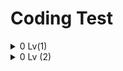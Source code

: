 # Coding Test

<details>
  <summary> 0 Lv(1) </summary>
<pre>

![image](https://user-images.githubusercontent.com/105253684/208013284-95c148be-a808-432e-878e-b4a964200d81.png)
* String배열 srr에 my_string.replaceAll을 사용해 a~z,A~Z를 공백으로 바꿔 공백을 기준으로 하나씩 담아줍니다.
* 반복문을 사용해 srr[i]가 ""이 아닌경우(숫자인 경우) answer에 srr[i]를 형변환하여 하나씩 더해줍니다.
```java
class Solution {
    public int solution(String my_string) {
        int answer = 0;
        String[] srr = my_string.replaceAll("[a-zA-Z]" , " ").split(" ");
        for(int i = 0 ; i < srr.length ; i++){
            if(!srr[i].equals("")) answer += Integer.valueOf(srr[i]);
        }
        return answer;
    }
}
```
---
![image](https://user-images.githubusercontent.com/105253684/208825408-2734b951-c207-4c16-8c8e-2229b4d92037.png)
* 반복문을 dic길이만큼 돌리고 cnt변수를 선언, 초기화해줍니다.
* 중첩으로 반복문을 돌려 dic[i]에 spell[j]가 포함되어있다면 cnt를 1증가(같은 단어 개수)하고 
cnt가 spell의 길이와 같다면(같은 단어 개수와 spell의 길이) 1을 리턴해줍니다.
* 아니라면 2를 리턴합니다.
```java
class Solution {
    public int solution(String[] spell, String[] dic) {
        for(int i =0; i<dic.length; i++){
            int cnt =0;
            for(int j=0; j<spell.length; j++){
                if(dic[i].contains(spell[j])) cnt++;
                if(cnt==spell.length) return 1;
            }
        }
        return 2;
    }
}
```
---
![image](https://user-images.githubusercontent.com/105253684/209298288-aa8b822e-e615-42ed-9612-9405f41e3a7a.png)
* a와 b중 작은 수를 min에 넣어줍니다.
* 최대공약수를 담을 gcd변수를 선언 초기화합니다.
* 반복문을 i = 1부터 min까지 돌려 a와 b가 모두 나누어 떨어지는 수를 gcd에 담아줍니다.
* 분모를 최대공약수에 나누어 num변수에 넣어줍니다.
* while 반복문을 num != 1인 동안 돌려 num이 2로 나누어 떨어지면 2로 나눠주고 5로 나누어 떨어지면 5로 나눠주고, 나눠지지 않는다면(무한소수) 2를 리턴합니다.
* num이 1이된다면 반복문이 종료되고(유한소수) 1을 리턴합니다.
```java
class Solution {
    public int solution(int a, int b) {
        int answer = 0;
        int min = Math.min(a, b);
        int gcd = 0;
        for(int i=1; i<= min; i++){
            if( a % i == 0 && b % i ==0) gcd = i;
        }
        int num = b/gcd;
        while(num!=1){
            if(num % 2 == 0) num /= 2;
            else if (num % 5 ==0) num /= 5;
            else return 2;
        }
        return 1;
    }
}
```
---
![image](https://user-images.githubusercontent.com/105253684/209906746-b84a312d-df8c-49aa-8de7-f63d17c36b14.png)
* float배열(평균점수) arr, arr2를 score.length만큼 선언해줍니다.
* <평균, 등수>를 담을 HashMap m 을 선언해줍니다.
* 반복문을 돌려 각 점수의 평균을 arr과 arr2에 담아줍니다.
* arr배열을 오름차순 정렬해줍니다.
* 반복문으로 Map m에(오름차순 정렬된 평균점수, 등수)를 담아줍니다.
* 반복문을 i = 0 부터 score.length만큼 돌려 answer[i]에 m.get(키)를 활용해 arr2배열에 담긴 평균점수를 등수로 바꿔 넣어줍니다.
```java
import java.util.*;
class Solution {
    public int[] solution(int[][] score) {
        int[] answer = new int[score.length];
        float[] arr = new float[score.length];
        float[] arr2 = new float[score.length];
        Map<Float, Integer> m = new HashMap<>();
        for(int i = 0 ; i < score.length ; i++){
            arr[i] = (float)(score[i][0]+score[i][1]) / 2;
            arr2[i] = (float)(score[i][0]+score[i][1]) / 2;
        }
        Arrays.sort(arr);
        for(int i = 0, j = score.length ; i < score.length ; i++){
            m.put(arr[i], j);
            j--;
        }
        for(int i = 0 ; i < score.length ; i++){
            answer[i] = m.get(arr2[i]);
        }
        return answer;
    }
}
```
---
![image](https://user-images.githubusercontent.com/105253684/209907438-cac33c0a-b572-4168-b97c-c818dfe535c0.png)
* 반복문을 i = 0 부터 db의 길이만큼 돌려 db[i][0](db에 있는 아이디)가 id_pw[1](아이디)와 일치하고, 비밀번호가 일치하지 
않으면 "wrong pw"를 일치하면 "login" 아이디와 비밀번호가 모두 일치하지 않다면 "fail"을 리턴합니다.
```java
class Solution {
    public String solution(String[] id_pw, String[][] db) {
        for(int i = 0 ; i < db.length ; i++){
            if(db[i][0].equals(id_pw[0])){
                if(!db[i][1].equals(id_pw[1])) return "wrong pw";
                else return "login";
            }
        }
        return "fail";
    }
}
```

</pre>
</details>

<details>
  <summary> 0 Lv (2) </summary>
<pre>

</pre>
</details>
